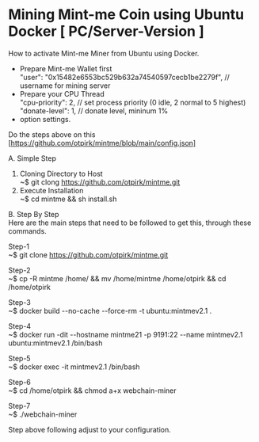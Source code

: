 # Mining Mint-me Coin using Ubuntu Docker [ PC/Server-Version ]
How to activate Mint-me Miner from Ubuntu using Docker.
- Prepare Mint-me Wallet first
   <br/> "user": "0x15482e6553bc529b632a74540597cecb1be2279f",   // username for mining server
- Prepare your CPU Thread
    <br/> "cpu-priority": 2,   // set process priority (0 idle, 2 normal to 5 highest)
   <br/>  "donate-level": 1,   // donate level, mininum 1%
- option settings.

Do the steps above on this [https://github.com/otpirk/mintme/blob/main/config.json]

A. Simple Step<br/>
1. Cloning Directory to Host<br/>
~$ git clong https://github.com/otpirk/mintme.git
2. Execute Installation<br/>
~$ cd mintme && sh install.sh

B. Step By Step<br/>
Here are the main steps that need to be followed to get this, through these commands.

Step-1<br/>
~$ git clone https://github.com/otpirk/mintme.git

Step-2<br/>
~$ cp -R mintme /home/ && mv /home/mintme /home/otpirk && cd /home/otpirk

Step-3<br/>
~$ docker build --no-cache --force-rm -t ubuntu:mintmev2.1 .

Step-4<br/>
~$ docker run -dit --hostname mintme21 -p 9191:22 --name mintmev2.1 ubuntu:mintmev2.1 /bin/bash

Step-5<br/>
~$ docker exec -it mintmev2.1 /bin/bash

Step-6<br/>
~$ cd /home/otpirk && chmod a+x webchain-miner

Step-7<br/>
~$ ./webchain-miner
<br/>

Step above following adjust to your configuration.

